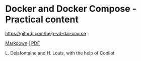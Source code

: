 [markdown]:
  https://github.com/heig-vd-dai-course/heig-vd-dai-course/blob/main/10-docker-and-docker-compose/PRACTICAL_CONTENT.md
[pdf]:
  https://heig-vd-dai-course.github.io/heig-vd-dai-course/10-docker-and-docker-compose/10-docker-and-docker-compose-practical-content.pdf

# Docker and Docker Compose - Practical content

<https://github.com/heig-vd-dai-course>

[Markdown][markdown] | [PDF][pdf]

L. Delafontaine and H. Louis, with the help of Copilot
